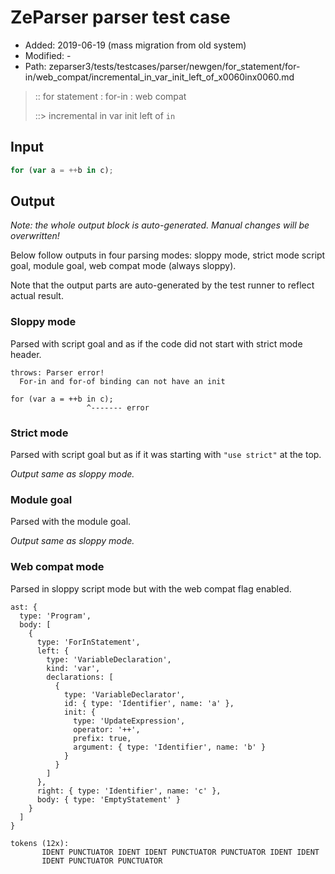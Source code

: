 # ZeParser parser test case

- Added: 2019-06-19 (mass migration from old system)
- Modified: -
- Path: zeparser3/tests/testcases/parser/newgen/for_statement/for-in/web_compat/incremental_in_var_init_left_of_x0060inx0060.md

> :: for statement : for-in : web compat
>
> ::> incremental in var init left of `in`

## Input

`````js
for (var a = ++b in c);
`````

## Output

_Note: the whole output block is auto-generated. Manual changes will be overwritten!_

Below follow outputs in four parsing modes: sloppy mode, strict mode script goal, module goal, web compat mode (always sloppy).

Note that the output parts are auto-generated by the test runner to reflect actual result.

### Sloppy mode

Parsed with script goal and as if the code did not start with strict mode header.

`````
throws: Parser error!
  For-in and for-of binding can not have an init

for (var a = ++b in c);
                 ^------- error
`````

### Strict mode

Parsed with script goal but as if it was starting with `"use strict"` at the top.

_Output same as sloppy mode._

### Module goal

Parsed with the module goal.

_Output same as sloppy mode._

### Web compat mode

Parsed in sloppy script mode but with the web compat flag enabled.

`````
ast: {
  type: 'Program',
  body: [
    {
      type: 'ForInStatement',
      left: {
        type: 'VariableDeclaration',
        kind: 'var',
        declarations: [
          {
            type: 'VariableDeclarator',
            id: { type: 'Identifier', name: 'a' },
            init: {
              type: 'UpdateExpression',
              operator: '++',
              prefix: true,
              argument: { type: 'Identifier', name: 'b' }
            }
          }
        ]
      },
      right: { type: 'Identifier', name: 'c' },
      body: { type: 'EmptyStatement' }
    }
  ]
}

tokens (12x):
       IDENT PUNCTUATOR IDENT IDENT PUNCTUATOR PUNCTUATOR IDENT IDENT
       IDENT PUNCTUATOR PUNCTUATOR
`````

